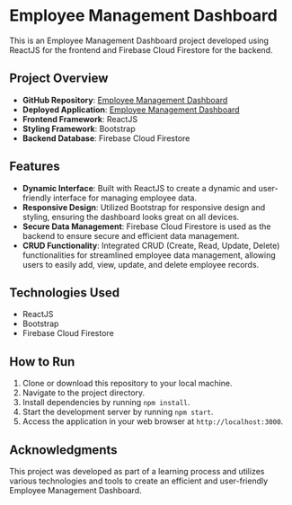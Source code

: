 # Employee Management Dashboard

This is an Employee Management Dashboard project developed using ReactJS for the frontend and Firebase Cloud Firestore for the backend.

## Project Overview

- **GitHub Repository**: [Employee Management Dashboard](https://github.com/jshainesantos/project-4)
- **Deployed Application**: [Employee Management Dashboard](https://employee-dashboard-p4.netlify.app/)
- **Frontend Framework**: ReactJS
- **Styling Framework**: Bootstrap
- **Backend Database**: Firebase Cloud Firestore

## Features

- **Dynamic Interface**: Built with ReactJS to create a dynamic and user-friendly interface for managing employee data.
- **Responsive Design**: Utilized Bootstrap for responsive design and styling, ensuring the dashboard looks great on all devices.
- **Secure Data Management**: Firebase Cloud Firestore is used as the backend to ensure secure and efficient data management.
- **CRUD Functionality**: Integrated CRUD (Create, Read, Update, Delete) functionalities for streamlined employee data management, allowing users to easily add, view, update, and delete employee records.

## Technologies Used

- ReactJS
- Bootstrap
- Firebase Cloud Firestore

## How to Run

1. Clone or download this repository to your local machine.
2. Navigate to the project directory.
3. Install dependencies by running `npm install`.
4. Start the development server by running `npm start`.
5. Access the application in your web browser at `http://localhost:3000`.

## Acknowledgments

This project was developed as part of a learning process and utilizes various technologies and tools to create an efficient and user-friendly Employee Management Dashboard.
